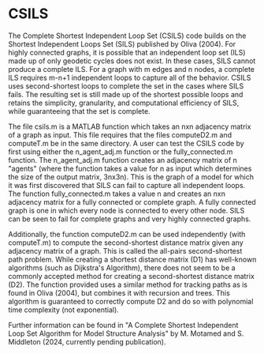 # CSILS

The Complete Shortest Independent Loop Set (CSILS) code builds on the Shortest Independent Loops Set (SILS)
published by Oliva (2004). For highly connected graphs, it is possible that an independent loop set (ILS)
made up of only geodetic cycles does not exist. In these cases, SILS cannot produce a complete ILS. For a 
graph with m edges and n nodes, a complete ILS requires m-n+1 independent loops to capture all of the behavior.
CSILS uses second-shortest loops to complete the set in the cases where SILS fails. The resulting set is still
made up of the shortest possible loops and retains the simplicity, granularity, and computational efficiency of SILS,
while guaranteeing that the set is complete. 

The file csils.m is a MATLAB function which takes an nxn adjacency matrix of a graph as input. This file requires that 
the files computeD2.m and computeT.m be in the same directory. A user can test the CSILS code by first using either the 
n_agent_adj.m function or the fully_connected.m function. The n_agent_adj.m function creates an adjacency matrix of 
n "agents" (where the function takes a value for n as input which determines the size of the output matrix, 3nx3n). 
This is the graph of a model for which it was first discovered that SILS can fail to capture all independent loops.
The function fully_connected.m takes a value n and creates an nxn adjacency matrix for a fully connected or complete graph.
A fully connected graph is one in which every node is connected to every other node. SILS can be seen to fail
for complete graphs and very highly connected graphs.

Additionally, the function computeD2.m can be used independently (with computeT.m) to compute the second-shortest 
distance matrix given any adjacency matrix of a graph. This is called the all-pairs second-shortest path problem. 
While creating a shortest distance matrix (D1) has well-known algorithms (such as Dijkstra's Algorithm), there does not 
seem to be a commonly accepted method for creating a second-shortest distance matrix (D2). The function provided uses a similar 
method for tracking paths as is found in Oliva (2004), but combines it with recursion and trees. This algorithm is
guaranteed to correctly compute D2 and do so with polynomial time complexity (not exponential). 

Further information can be found in "A Complete Shortest Independent Loop Set Algorithm for Model Structure
Analysis" by M. Motamed and S. Middleton (2024, currently pending publication). 
